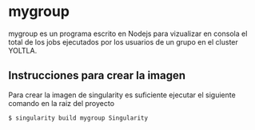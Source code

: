 # mygroup
mygroup es un programa escrito en Nodejs para vizualizar en consola el total de los jobs ejecutados por los usuarios de un grupo en el cluster YOLTLA.

## Instrucciones para crear la imagen

Para crear la imagen de singularity es suficiente ejecutar el siguiente comando en la raiz del proyecto 

```$ singularity build mygroup Singularity```

